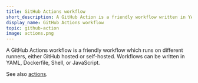 ```yaml
---
title: GitHub Actions workflow
short_description: A GitHub Action is a friendly workflow written in YAML, Dockerfile, Shell, or JS.
display_name: GitHub Actions workflow
topic: github-action
image: actions.png
---
```

A GitHub Actions workflow is a friendly workflow which runs on different runners, either GitHub hosted or self-hosted. Workflows can be written in YAML, Dockerfile, Shell, or JavaScript.

See also [actions](https://github.com/topics/actions).
